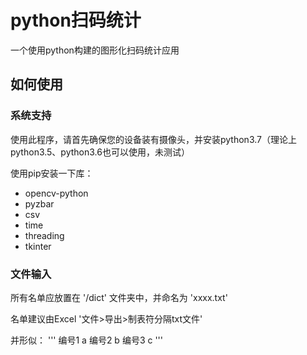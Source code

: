# python扫码统计
一个使用python构建的图形化扫码统计应用

## 如何使用

### 系统支持

使用此程序，请首先确保您的设备装有摄像头，并安装python3.7（理论上python3.5、python3.6也可以使用，未测试）

使用pip安装一下库：

- opencv-python
- pyzbar
- csv
- time
- threading
- tkinter

### 文件输入

所有名单应放置在 '/dict' 文件夹中，并命名为 'xxxx.txt'

名单建议由Excel '文件>导出>制表符分隔txt文件'

并形似：
''' 
编号1	a
编号2	b
编号3	c
'''

## 

